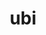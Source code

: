---
title: ubi
meaning: when
ch: two
pos: conjunction
repeat: yes
allmeanings: yes
inactive: yes
ss: yes
ss1: yes
---